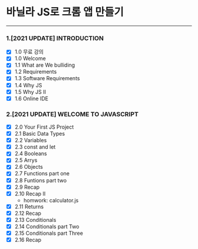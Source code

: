 # 바닐라 JS로 크롬 앱 만들기

---

### 1.[2021 UPDATE] INTRODUCTION

- [x] 1.0 무료 강의
- [x] 1.0 Welcome
- [x] 1.1 What are We bulliding
- [x] 1.2 Requirements
- [x] 1.3 Software Requirements
- [x] 1.4 Why JS
- [x] 1.5 Why JS II
- [x] 1.6 Online IDE

### 2.[2021 UPDATE] WELCOME TO JAVASCRIPT

- [x] 2.0 Your First JS Project
- [x] 2.1 Basic Data Types
- [x] 2.2 Variables
- [x] 2.3 const and let
- [x] 2.4 Booleans
- [x] 2.5 Arrys
- [x] 2.6 Objects
- [x] 2.7 Functions part one
- [x] 2.8 Funtions part two
- [x] 2.9 Recap
- [x] 2.10 Recap II
  - homwork: calculator.js
- [x] 2.11 Returns
- [x] 2.12 Recap
- [x] 2.13 Conditionals
- [x] 2.14 Conditionals part Two
- [x] 2.15 Conditionals part Three
- [x] 2.16 Recap

